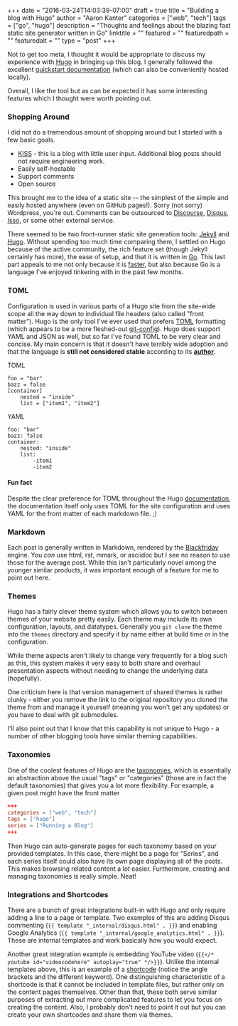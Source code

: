 +++
date = "2016-03-24T14:03:39-07:00"
draft = true
title = "Building a blog with Hugo"
author = "Aaron Kanter"
categories = ["web", "tech"]
tags = ["go", "hugo"]
description = "Thoughts and feelings about the blazing fast static site generator written in Go"
linktitle = ""
featured = ""
featuredpath = ""
featuredalt = ""
type = "post"
+++

Not to get too meta, I thought it would be appropriate to discuss my experience with [Hugo][hugo] in bringing up this blog. I generally followed the excellent [quickstart documentation](https://gohugo.io/overview/quickstart/) (which can also be conveniently hosted locally).

Overall, I like the tool but as can be expected it has some interesting features which I thought were worth pointing out. 

### Shopping Around
I did not do a tremendous amount of shopping around but I started with a few basic goals.

* [KISS](https://en.wikipedia.org/wiki/KISS_principle) - this is a blog with little user input. Additional blog posts should not require engineering work.
* Easily self-hostable
* Support comments
* Open source

This brought me to the idea of a static site -- the simplest of the simple and easily hosted anywhere (even on GitHub pages!). Sorry (not sorry) Wordpress, you're out. Comments can be outsourced to [Discourse](https://www.discourse.org), [Disqus](https://disqus.com), [Isso](https://posativ.org/isso/), or some other external service.

There seemed to be two front-runner static site generation tools: [Jekyll](https://jekyllrb.com/) and [Hugo][hugo]. Without spending too much time comparing them, I settled on Hugo because of the active community, the rich feature set (though Jekyll certainly has more), the ease of setup, and that it is written in [Go](https://www.golang.org). This last part appeals to me not only because it is [faster](https://fredrikloch.me/post/2014-08-12-Jekyll-and-its-alternatives-from-a-site-generation-point-of-view/), but also because Go is a language I've enjoyed tinkering with in the past few months.

[hugo]: https://gohugo.io/

### TOML
Configuration is used in various parts of a Hugo site from the site-wide scope all the way down to individual file headers (also called "front matter").
Hugo is the only tool I've ever used that prefers [TOML](https://github.com/toml-lang/toml) formatting (which appears to be a more fleshed-out [git-config](https://git-scm.com/docs/git-config)). Hugo does support YAML and JSON as well, but so far I've found TOML to be very clear and concise. My main concern is that it doesn't have terribly wide adoption and that the language is **still not considered stable** according to its [**author**](https://github.com/toml-lang/toml).

TOML
```
foo = "bar"
bazz = false
[container]
    nested = "inside"
    list = ["item1", "item2"]
```

YAML
```
foo: "bar"
bazz: false
container:
    nested: "inside"
    list:
        -item1
        -item2

```

#### Fun fact
Despite the clear preference for TOML throughout the Hugo [documentation](https://gohugo.io/overview/introduction/), the documentation itself only uses TOML for the site configuration and uses YAML for the front matter of each markdown file. ;)

### Markdown
Each post is generally written in Markdown, rendered by the [Blackfriday](https://github.com/russross/blackfriday) engine. You _can_ use html, rst, mmark, or asciidoc but I see no reason to use those for the average post. While this isn't particularly novel among the younger similar products, it was important enough of a feature for me to point out here.

### Themes
Hugo has a fairly clever theme system which allows you to switch between themes of your website pretty easily. Each theme may include its own configuration, layouts, and datatypes. Generally you `git clone` the theme into the `themes` directory and specify it by name either at build time or in the configuration.

While theme aspects aren't likely to change very frequently for a blog such as this, this system makes it very easy to both share and overhaul presentation aspects without needing to change the underlying data (hopefully).

One criticism here is that version management of shared themes is rather clunky - either you remove the link to the original repository you cloned the theme from and manage it yourself (meaning you won't get any updates) or you have to deal with git submodules.

I'll also point out that I know that this capability is not unique to Hugo - a number of other blogging tools have similar theming capabilities.

### Taxonomies
One of the coolest features of Hugo are the [taxonomies](https://gohugo.io/taxonomies/overview/), which is essentially an abstraction above the usual "tags" or "categories" (those are in fact the default taxonomies) that gives you a lot more flexibility. For example, a given post might have the front matter

```toml
+++
categories = ["web", "tech"]
tags = ["hugo"]
series = ["Running a Blog"]
+++
```

Then Hugo can auto-generate pages for each taxonomy based on your provided templates. In this case, there might be a page for "Series", and each series itself could also have its own page displaying all of the posts. This makes browsing related content a _lot_ easier. Furthermore, creating and managing taxonomies is really simple. Neat!


### Integrations and Shortcodes
There are a bunch of great integrations built-in with Hugo and only require adding a line to a page or template. Two examples of this are adding Disqus commenting (`{{ template "_internal/disqus.html" . }}`) and enabling Google Analytics (`{{ template "_internal/google_analytics.html" . }}`). These are internal templates and work basically how you would expect. 

Another great integration example is embedding YouTube video (`{{</* youtube id="videocodehere" autoplay="true" */>}}`). Unlike the internal templates above, this is an example of a [shortcode](https://gohugo.io/extras/shortcodes/) (notice the angle brackets and the different keyword). One distinguishing characteristic of a shortcode is that it cannot be included in template files, but rather only on the content pages themselves. Other than that, these both serve similar purposes of extracting out more complicated features to let you focus on creating the content. Also, I probably don't need to point it out but you can create your own shortcodes and share them via themes.